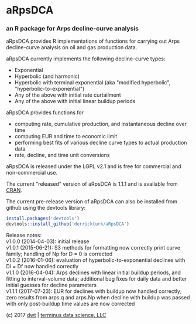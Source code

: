# aRpsDCA
### an R package for Arps decline-curve analysis

aRpsDCA provides R implementations of functions for carrying out Arps decline-curve analysis on oil and gas production data.  

aRpsDCA currently implements the following decline-curve types:  
* Exponential  
* Hyperbolic (and harmonic)  
* Hyperbolic with terminal exponential (aka "modified hyperbolic", "hyperbolic-to-exponential")  
* Any of the above with initial rate curtailment  
* Any of the above with initial linear buildup periods  

aRpsDCA provides functions for  
* computing rate, cumulative production, and instantaneous decline over time  
* computing EUR and time to economic limit  
* performing best fits of various decline curve types to actual production data  
* rate, decline, and time unit conversions  

aRpsDCA is released under the LGPL v2.1 and is free for commercial and non-commercial use.  

The current "released" version of aRpsDCA is 1.1.1 and is available from [CRAN](https://cran.r-project.org/package=aRpsDCA).  

The current pre-release version of aRpsDCA can also be installed from github using the devtools library:  
```R
install.packages('devtools')
devtools::install_github('derrickturk/aRpsDCA')
```

Release notes:  
v1.0.0 (2014-04-03): initial release  
v1.0.1 (2015-06-21): S3 methods for formatting now correctly print curve family; handling of Np for D = 0 is corrected  
v1.0.2 (2016-01-06): evaluation of hyperbolic-to-exponential declines with Di = Df now handled correctly  
v1.1.0 (2016-04-04): Arps declines with linear initial buildup periods, and fitting to interval-volume data; additional bug fixes for daily data and better initial guesses for decline parameters  
v1.1.1 (2017-07-23): EUR for declines with buildup now handled correctly; zero results from arps.q and arps.Np when decline with buildup was passed with only post-buildup time values are now corrected  

(c) 2017 [dwt](http://www.github.com/derrickturk) | [terminus data science, LLC](http://www.terminusdatascience.com)
